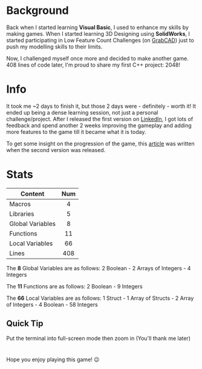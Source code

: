 # Background
Back when I started learning **Visual Basic**, I used to enhance my skills by making games. When I started learning 3D Designing using **SolidWorks**, I started participating in Low Feature Count Challenges (on [GrabCAD](https://grabcad.com/groups/cad-puzzles-riddles)) just to push my modelling skills to their limits.

Now, I challenged myself once more and decided to make another game. 408 lines of code later, I'm proud to share my first C++ project: 2048!

# Info
It took me ~2 days to finish it, but those 2 days were - definitely - worth it! It ended up being a dense learning session, not just a personal challenge/project.
After I released the first version on [LinkedIn](https://www.linkedin.com/in/yahyatk/), I got lots of feedback and spend another 2 weeks improving the gameplay and adding more features to the game till it became what it is today.

To get some insight on the progression of the game, this [article](https://www.linkedin.com/pulse/follow-up-2048-my-first-c-game-yahya-t-khedr/) was written when the second version was released.

# Stats
Content           | Num
----------------- | :-:
Macros            | 4
Libraries         | 5
Global Variables  | 8
Functions         | 11
Local Variables   | 66
Lines             | 408

The **8** Global Variables are as follows: 2 Boolean - 2 Arrays of Integers - 4 Integers

The **11** Functions are as follows: 2 Boolean - 9 Integers

The **66** Local Variables are as follows:
1 Struct - 
1 Array of Structs - 
2 Array of Integers - 
4 Boolean - 
58 Integers

## Quick Tip
Put the terminal into full-screen mode then zoom in (You'll thank me later)

# 
Hope you enjoy playing this game! :wink:
